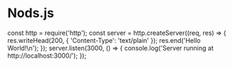 # Nods.js
const http = require('http');  const server = http.createServer((req, res) => {   res.writeHead(200, { 'Content-Type': 'text/plain' });   res.end('Hello World!\n'); });  server.listen(3000, () => {   console.log('Server running at http://localhost:3000/'); });
